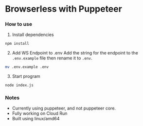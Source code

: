 # Browserless with Puppeteer

### How to use
1. Install dependencies
```sh
npm install
```
2. Add WS Endpoint to .env
Add the string for the endpoint to the `.env.example` file then rename it to `.env`.
```sh
mv .env.example .env
```
3. Start program
```sh
node index.js
```


### Notes
* Currently using puppeteer, and not puppeteer core.
* Fully working on Cloud Run
* Built using linux/amd64
